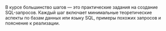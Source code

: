 В курсе большинство шагов — это практические задания на создание SQL-запросов. 
Каждый шаг включает  минимальные теоретические аспекты по базам данных или языку SQL, примеры похожих запросов и пояснение к реализации.
